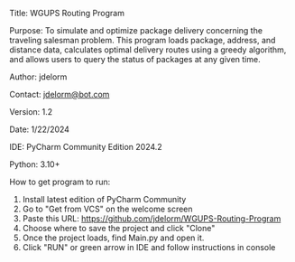 Title: WGUPS Routing Program

Purpose: To simulate and optimize package delivery concerning the traveling salesman problem. This program loads package, address, and distance data, calculates optimal delivery routes using a greedy algorithm, and allows users to query the status of packages at any given time.

Author: jdelorm

Contact: jdelorm@bot.com

Version: 1.2

Date: 1/22/2024

IDE: PyCharm Community Edition 2024.2

Python: 3.10+

How to get program to run: 

  1. Install latest edition of PyCharm Community
  2. Go to "Get from VCS" on the welcome screen
  3. Paste this URL: https://github.com/jdelorm/WGUPS-Routing-Program
  4. Choose where to save the project and click "Clone"
  5. Once the project loads, find Main.py and open it.
  6. Click "RUN" or green arrow in IDE and follow instructions in console
